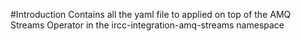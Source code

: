 #Introduction
Contains all the yaml file to applied on top of the AMQ Streams Operator in the ircc-integration-amq-streams namespace
